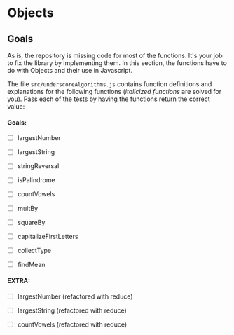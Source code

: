 # Objects

## Goals

As is, the repository is missing code for most of the functions. It's your job
to fix the library by implementing them. In this section, the functions have to do with Objects and their use in Javascript.

The file `src/underscoreAlgorithms.js` contains function definitions and explanations for the following functions (*italicized functions* are solved for you). Pass each of the tests by having the functions return the correct value:


#### Goals:
- [ ] largestNumber
- [ ] largestString
- [ ] stringReversal
- [ ] isPalindrome
- [ ] countVowels
- [ ] multBy
- [ ] squareBy
- [ ] capitalizeFirstLetters
- [ ] collectType
- [ ] findMean


#### EXTRA:
- [ ] largestNumber (refactored with reduce)
- [ ] largestString (refactored with reduce)
- [ ] countVowels   (refactored with reduce)

